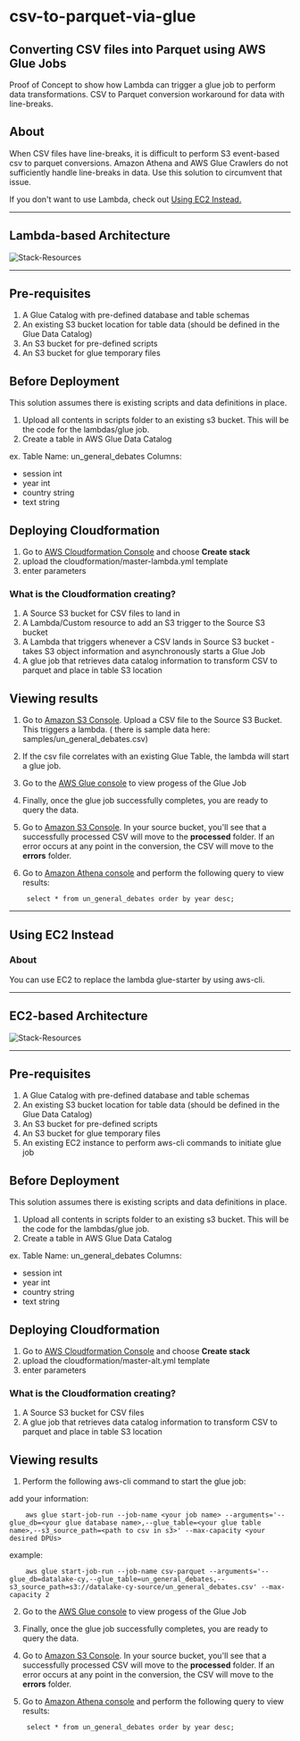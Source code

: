 # csv-to-parquet-via-glue

## Converting CSV files into Parquet using AWS Glue Jobs

Proof of Concept to show how Lambda can trigger a glue job to perform data transformations. CSV to Parquet conversion workaround for data with line-breaks.

## About

When CSV files have line-breaks, it is difficult to perform S3 event-based csv to parquet conversions. Amazon Athena and AWS Glue Crawlers do not sufficiently handle line-breaks in data.  Use this solution to circumvent that issue.

If you don't want to use Lambda, check out [Using EC2 Instead.](https://github.com/CYarros10/csv-to-parquet-via-glue/blob/master/README.md#using-ec2-instead)

----

## Lambda-based Architecture

![Stack-Resources](https://github.com/CYarros10/csv-to-parquet-via-glue/blob/master/architecture/datalake-transforms.png)

----

## Pre-requisites

1. A Glue Catalog with pre-defined database and table schemas
2. An existing S3 bucket location for table data (should be defined in the Glue Data Catalog)
3. An S3 bucket for pre-defined scripts
4. An S3 bucket for glue temporary files

## Before Deployment

This solution assumes there is existing scripts and data definitions in place.

1. Upload all contents in scripts folder to an existing s3 bucket. This will be the code for the lambdas/glue job.
2. Create a table in AWS Glue Data Catalog

ex.
Table Name: un_general_debates
Columns:

- session int
- year int
- country string
- text string

## Deploying Cloudformation

1. Go to [AWS Cloudformation Console](https://console.aws.amazon.com/cloudformation/) and choose **Create stack**
2. upload the cloudformation/master-lambda.yml template
3. enter parameters

### What is the Cloudformation creating?

1. A Source S3 bucket for CSV files to land in
2. A Lambda/Custom resource to add an S3 trigger to the Source S3 bucket
3. A Lambda that triggers whenever a CSV lands in Source S3 bucket - takes S3 object information and asynchronously starts a Glue Job
4. A glue job that retrieves data catalog information to transform CSV to parquet and place in table S3 location

## Viewing results

1. Go to [Amazon S3 Console](https://s3.console.aws.amazon.com/s3/). Upload a CSV file to the Source S3 Bucket. This triggers a lambda. ( there is sample data here: samples/un_general_debates.csv)
2. If the csv file correlates with an existing Glue Table, the lambda will start a glue job.
3. Go to the [AWS Glue console](https://console.aws.amazon.com/glue/) to view progess of the Glue Job
4. Finally, once the glue job successfully completes, you are ready to query the data.
5. Go to [Amazon S3 Console](https://s3.console.aws.amazon.com/s3/).  In your source bucket, you'll see that a successfully processed CSV will move to the **processed** folder. If an error occurs at any point in the conversion, the CSV will move to the **errors** folder.
6. Go to [Amazon Athena console](https://console.aws.amazon.com/athena) and perform the following query to view results:

        select * from un_general_debates order by year desc;

----

## Using EC2 Instead

### About

You can use EC2 to replace the lambda glue-starter by using aws-cli. 

----

## EC2-based Architecture

![Stack-Resources](https://github.com/CYarros10/csv-to-parquet-via-glue/blob/master/architecture/datalake-transforms-2.png)

----

## Pre-requisites

1. A Glue Catalog with pre-defined database and table schemas
2. An existing S3 bucket location for table data (should be defined in the Glue Data Catalog)
3. An S3 bucket for pre-defined scripts
4. An S3 bucket for glue temporary files
5. An existing EC2 instance to perform aws-cli commands to initiate glue job

## Before Deployment

This solution assumes there is existing scripts and data definitions in place.

1. Upload all contents in scripts folder to an existing s3 bucket. This will be the code for the lambdas/glue job.
2. Create a table in AWS Glue Data Catalog

ex.
Table Name: un_general_debates
Columns:

- session int
- year int
- country string
- text string

## Deploying Cloudformation

1. Go to [AWS Cloudformation Console](https://console.aws.amazon.com/cloudformation/) and choose **Create stack**
2. upload the cloudformation/master-alt.yml template
3. enter parameters

### What is the Cloudformation creating?

1. A Source S3 bucket for CSV files
2. A glue job that retrieves data catalog information to transform CSV to parquet and place in table S3 location

## Viewing results

1. Perform the following aws-cli command to start the glue job:

add your information:

        aws glue start-job-run --job-name <your job name> --arguments='--glue_db=<your glue database name>,--glue_table=<your glue table name>,--s3_source_path=<path to csv in s3>' --max-capacity <your desired DPUs> 
                
example:

        aws glue start-job-run --job-name csv-parquet --arguments='--glue_db=datalake-cy,--glue_table=un_general_debates,--s3_source_path=s3://datalake-cy-source/un_general_debates.csv' --max-capacity 2

2. Go to the [AWS Glue console](https://console.aws.amazon.com/glue/) to view progess of the Glue Job
3. Finally, once the glue job successfully completes, you are ready to query the data.
4. Go to [Amazon S3 Console](https://s3.console.aws.amazon.com/s3/).  In your source bucket, you'll see that a successfully processed CSV will move to the **processed** folder. If an error occurs at any point in the conversion, the CSV will move to the **errors** folder.
5. Go to [Amazon Athena console](https://console.aws.amazon.com/athena) and perform the following query to view results:

        select * from un_general_debates order by year desc;
